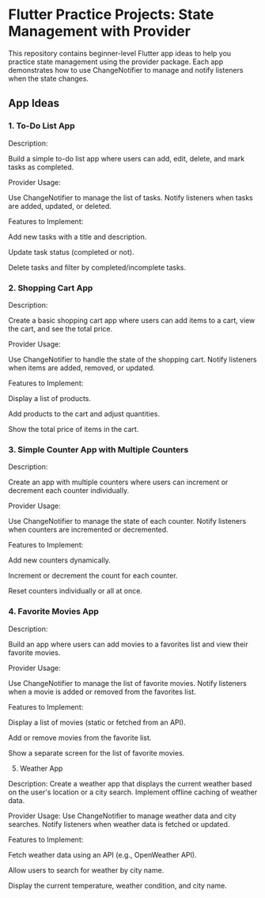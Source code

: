 # Flutter Practice Projects: State Management with Provider


This repository contains beginner-level Flutter app ideas to help you practice state management using the provider package. Each app demonstrates how to use ChangeNotifier to manage and notify listeners when the state changes.


## App Ideas

### 1. To-Do List App

Description:

Build a simple to-do list app where users can add, edit, delete, and mark tasks as completed.

Provider Usage:

Use ChangeNotifier to manage the list of tasks. Notify listeners when tasks are added, updated, or deleted.

Features to Implement:

Add new tasks with a title and description.

Update task status (completed or not).

Delete tasks and filter by completed/incomplete tasks.

### 2. Shopping Cart App

Description:

Create a basic shopping cart app where users can add items to a cart, view the cart, and see the total price.

Provider Usage:

Use ChangeNotifier to handle the state of the shopping cart. Notify listeners when items are added, removed, or updated.

Features to Implement:

Display a list of products.

Add products to the cart and adjust quantities.

Show the total price of items in the cart.

### 3. Simple Counter App with Multiple Counters

Description:

Create an app with multiple counters where users can increment or decrement each counter individually.

Provider Usage:

Use ChangeNotifier to manage the state of each counter. Notify listeners when counters are incremented or decremented.

Features to Implement:

Add new counters dynamically.

Increment or decrement the count for each counter.

Reset counters individually or all at once.

### 4. Favorite Movies App

Description:

Build an app where users can add movies to a favorites list and view their favorite movies.

Provider Usage:

Use ChangeNotifier to manage the list of favorite movies. Notify listeners when a movie is added or removed from the favorites list.

Features to Implement:

Display a list of movies (static or fetched from an API).

Add or remove movies from the favorite list.

Show a separate screen for the list of favorite movies.

5. Weather App

Description:
Create a weather app that displays the current weather based on the user's location or a city search. Implement offline caching of weather data.

Provider Usage:
Use ChangeNotifier to manage weather data and city searches. Notify listeners when weather data is fetched or updated.

Features to Implement:

Fetch weather data using an API (e.g., OpenWeather API).

Allow users to search for weather by city name.

Display the current temperature, weather condition, and city name.